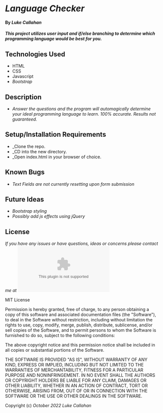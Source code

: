 # _Language Checker_

#### By _**Luke Callahan**_

#### _This project utilizes user input and if/else branching to determine which programming language would be best for you._

## Technologies Used

* HTML
* CSS
* Javascript
* _Bootstrap_


## Description

* _Answer the questions and the program will automagically determine your ideal programming language to learn. 100% accurate. Results not guaranteed._

## Setup/Installation Requirements

* _Clone the repo.
* _CD into the new directory.
* _Open index.html in your browser of choice.

## Known Bugs

* _Text Fields are not currently resetting upon form submission_

## Future Ideas

* _Bootstrap styling_
* _Possibly add js effects using jQuery_


## License

_If you have any issues or have questions, ideas or concerns please contact me at ![lukemcal@gmail.com](mailto:lukemcal@gmail.com)_

MIT License

Permission is hereby granted, free of charge, to any person obtaining a copy
of this software and associated documentation files (the "Software"), to deal
in the Software without restriction, including without limitation the rights
to use, copy, modify, merge, publish, distribute, sublicense, and/or sell
copies of the Software, and to permit persons to whom the Software is
furnished to do so, subject to the following conditions:

The above copyright notice and this permission notice shall be included in all
copies or substantial portions of the Software.

THE SOFTWARE IS PROVIDED "AS IS", WITHOUT WARRANTY OF ANY KIND, EXPRESS OR
IMPLIED, INCLUDING BUT NOT LIMITED TO THE WARRANTIES OF MERCHANTABILITY,
FITNESS FOR A PARTICULAR PURPOSE AND NONINFRINGEMENT. IN NO EVENT SHALL THE
AUTHORS OR COPYRIGHT HOLDERS BE LIABLE FOR ANY CLAIM, DAMAGES OR OTHER
LIABILITY, WHETHER IN AN ACTION OF CONTRACT, TORT OR OTHERWISE, ARISING FROM,
OUT OF OR IN CONNECTION WITH THE SOFTWARE OR THE USE OR OTHER DEALINGS IN THE
SOFTWARE.

Copyright (c) _October 2022_ _Luke Callahan_